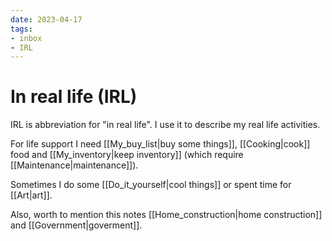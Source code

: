 ```yaml
---
date: 2023-04-17
tags:
- inbox
- IRL
---
```


# In real life (IRL)

IRL is abbreviation for "in real life". I use it to describe my real life
activities.

For life support I need [[My_buy_list|buy some things]], [[Cooking|cook]] food
and [[My_inventory|keep inventory]] (which require [[Maintenance|maintenance]]).

Sometimes I do some [[Do_it_yourself|cool things]] or spent time for [[Art|art]].

Also, worth to mention this notes [[Home_construction|home construction]] and
[[Government|goverment]].
